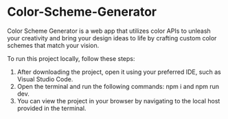 # Color-Scheme-Generator
Color Scheme Generator is a web app that utilizes color APIs to unleash your creativity and bring your design ideas to life by crafting custom color schemes that match your vision.

To run this project locally, follow these steps:

  1. After downloading the project, open it using your preferred IDE, such as Visual Studio Code.
  2. Open the terminal and run the following commands: npm i and npm run dev.
  3. You can view the project in your browser by navigating to the local host provided in the terminal.
